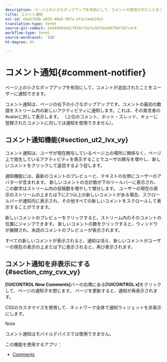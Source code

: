 ```yaml
---
description: ページ上の小さなポップアップを有効にして、コメントが追加されたことをユーザーに通知できます。
title: コメント通知
exl-id: ebeb7ddb-a82b-40ab-907a-bfac24eb19e3
translation-type: tm+mt
source-git-commit: a2449482e617939cfda7e367da34875bf187c4c9
workflow-type: tm+mt
source-wordcount: '326'
ht-degree: 0%

---
```


# コメント通知{#comment-notifier}

ページ上の小さなポップアップを有効にして、コメントが追加されたことをユーザーに通知できます。

コメント通知は、ページの右下の小さなポップアップです。コメントの最初の数語をストリーム内の新しいアクティビティに通知します。これは、その発言者のAvatarに対して表示します。 （上位のコメント、ホット・スレッド、キューに登録されたコメントに対しては通知を使用できません）。

## コメント通知機能{#section_ut2_lvx_vy}

コメント通知は、ユーザが現在関与しているページ上の場所に関係なく、ページ上で発生しているアクティビティを表示することでユーザの関与を増やし、新しいコメントをクリックして返信するよう促します。

通知機能には、最新のコメントのプレビューと、テキストの左側にユーザーのアバターが含まれます。 新しいコメントの合計数が下のツールバーに表示され、この数字はストリーム内の投稿数を増やして増分します。 ユーザーの現在の表示のストリームの上または下に2つ以上の新しいコメントがある場合、スクロールバーが通知内に表示され、その他すべての新しいコメントをスクロールして表示することができます。

新しいコメントのプレビューをクリックすると、ストリーム内のそのコメントの位置にジャンプできます。 新しいコメントの数をクリックすると、ウィンドウが展開され、未読のコメントのプレビューが表示されます。

すべての新しいコメントが表示されると、通知は消え、新しいコメントがユーザーの現在の表示の上または下に表示されると、再び表示されます。

## コメント通知を非表示にする{#section_cmy_cvx_vy}

**[!UICONTROL New Comments]**&#x200B;バーの右隅にある&#x200B;**[!UICONTROL x]**&#x200B;をクリックして、ページの通知子を閉じます。 ページを更新すると、通知が再表示されます。

CSSのカスタマイズを使用して、ネットワーク全体で通知ウィジェットを非表示にします。

>[!NOTE]
>
>コメント通知はモバイルデバイスでは使用できません。



この機能を使用するアプリ：

* [Comments](/help/using/c-about-apps/c-comments/c-comments.md)
